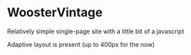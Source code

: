 # WoosterVintage

Relatively simple single-page site with a little bit of a javascript

Adaptive layout is present (up to 400px for the now)
